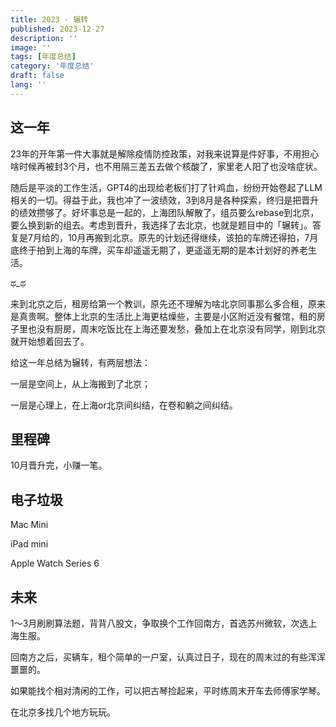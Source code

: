 ```yaml
---
title: 2023 · 辗转
published: 2023-12-27
description: ''
image: ''
tags: [年度总结]
category: '年度总结'
draft: false 
lang: ''
---
```


## 这一年

23年的开年第一件大事就是解除疫情防控政策，对我来说算是件好事，不用担心啥时候再被封3个月，也不用隔三差五去做个核酸了，家里老人阳了也没啥症状。

随后是平淡的工作生活，GPT4的出现给老板们打了针鸡血，纷纷开始卷起了LLM相关的一切。得益于此，我也冲了一波绩效，3到8月是各种探索，终归是把晋升的绩效攒够了。好坏事总是一起的，上海团队解散了，组员要么rebase到北京，要么换到新的组去。考虑到晋升，我选择了去北京，也就是题目中的「辗转」。答复是7月给的，10月再搬到北京。原先的计划还得继续，该拍的车牌还得拍，7月底终于拍到上海的车牌，买车却遥遥无期了，更遥遥无期的是本计划好的养老生活。

ಥ_ಥ

来到北京之后，租房给第一个教训，原先还不理解为啥北京同事那么多合租，原来是真贵啊。整体上北京的生活比上海更枯燥些，主要是小区附近没有餐馆，租的房子里也没有厨房，周末吃饭比在上海还要发愁，叠加上在北京没有同学，刚到北京就开始想着回去了。

给这一年总结为辗转，有两层想法：

一层是空间上，从上海搬到了北京；

一层是心理上，在上海or北京间纠结，在卷和躺之间纠结。

## 里程碑

10月晋升完，小赚一笔。

## 电子垃圾

Mac Mini

iPad mini

Apple Watch Series 6

## 未来

1～3月刷刷算法题，背背八股文，争取换个工作回南方，首选苏州微软，次选上海生服。

回南方之后，买辆车，租个简单的一户室，认真过日子，现在的周末过的有些浑浑噩噩的。

如果能找个相对清闲的工作，可以把古琴捡起来，平时练周末开车去师傅家学琴。

在北京多找几个地方玩玩。
